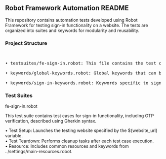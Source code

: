 <h2>Robot Framework Automation README </h2>
This repository contains automation tests developed using Robot Framework for testing sign-in functionality on a website. The tests are organized into suites and keywords for modularity and reusability.

<h3>Project Structure</h3> <br>
<pre>
• testsuites/fe-sign-in.robot: This file contains the test cases for sign-in functionality, described using Gherkin syntax.<br>
• keywords/global-keywords.robot: Global keywords that can be reused across different test suites.<br>
• keywords/sign-in-keywords.robot: Keywords specific to sign-in functionality.
</pre>

<h3>Test Suites</h3>
<p>fe-sign-in.robot</p>
<p>This test suite contains test cases for sign-in functionality, including OTP verification, described using Gherkin syntax.</p>

• Test Setup: Launches the testing website specified by the ${website_url} variable.<br>
• Test Teardown: Performs cleanup tasks after each test case execution.<br>
• Resource: Includes common resources and keywords from ../settings/main-resources.robot.

